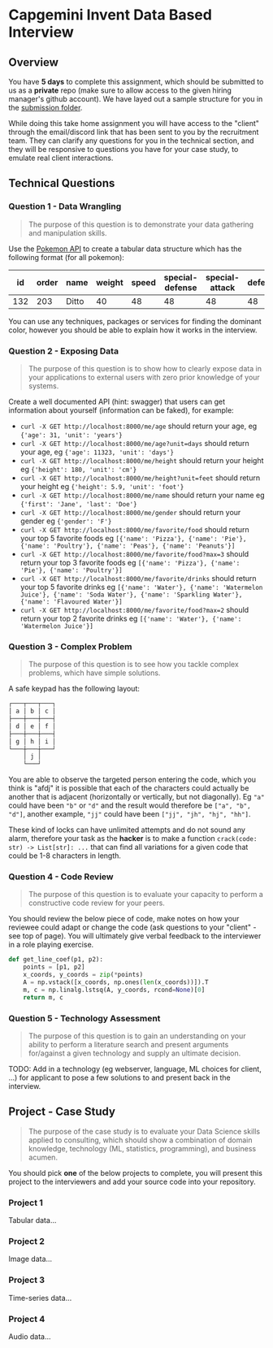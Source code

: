 # Capgemini Invent Data Based Interview

## Overview

You have **5 days** to complete this assignment, which should be submitted to us as a **private** repo (make sure to allow access to the given hiring manager's github account). We have layed out a sample structure for you in the [submission folder](/submission).

While doing this take home assignment you will have access to the "client" through the email/discord link that has been sent to you by the recruitment team. They can clarify any questions for you in the technical section, and they will be responsive to questions you have for your case study, to emulate real client interactions.

## Technical Questions

### Question 1 - Data Wrangling

> The purpose of this question is to demonstrate your data gathering and manipulation skills.

Use the [Pokemon API](https://pokeapi.co/) to create a tabular data structure which has the following format (for all pokemon):

| id | order | name | weight | speed | special-defense | special-attack | defense | attack | hp | dominant_color | image_link |
| -- | ----- | ---- | ------ | ---------- | ----- | --------------- | -------------- | ------- | ------ | -- | ------- |
| 132| 203 | Ditto | 40 | 48 | 48 | 48 | 48 |  48 | 48 | #9C5CB4 | https://raw.githubusercontent.com/PokeAPI/sprites/master/sprites/pokemon/132.png |

You can use any techniques, packages or services for finding the dominant color, however you should be able to explain how it works in the interview.

### Question 2 - Exposing Data

> The purpose of this question is to show how to clearly expose data in your applications to external users with zero prior knowledge of your systems.

Create a well documented API (hint: swagger) that users can get information about yourself (information can be faked), for example:

- `curl -X GET http://localhost:8000/me/age` should return your age, eg `{'age': 31, 'unit': 'years'}`
- `curl -X GET http://localhost:8000/me/age?unit=days` should return your age, eg `{'age': 11323, 'unit': 'days'}`
- `curl -X GET http://localhost:8000/me/height` should return your height eg `{'height': 180, 'unit': 'cm'}`
- `curl -X GET http://localhost:8000/me/height?unit=feet` should return your height eg `{'height': 5.9, 'unit': 'foot'}`
- `curl -X GET http://localhost:8000/me/name` should return your name eg `{'first': 'Jane', 'last': 'Doe'}`
- `curl -X GET http://localhost:8000/me/gender` should return your gender eg `{'gender': 'F'}`
- `curl -X GET http://localhost:8000/me/favorite/food` should return your top 5 favorite foods eg `[{'name': 'Pizza'}, {'name': 'Pie'}, {'name': 'Poultry'}, {'name': 'Peas'}, {'name': 'Peanuts'}]`
- `curl -X GET http://localhost:8000/me/favorite/food?max=3` should return your top 3 favorite foods eg `[{'name': 'Pizza'}, {'name': 'Pie'}, {'name': 'Poultry'}]`
- `curl -X GET http://localhost:8000/me/favorite/drinks` should return your top 5 favorite drinks eg `[{'name': 'Water'}, {'name': 'Watermelon Juice'}, {'name': 'Soda Water'}, {'name': 'Sparkling Water'}, {'name': 'Flavoured Water'}]`
- `curl -X GET http://localhost:8000/me/favorite/food?max=2` should return your top 2 favorite drinks eg `[{'name': 'Water'}, {'name': 'Watermelon Juice'}]`

### Question 3 - Complex Problem

> The purpose of this question is to see how you tackle complex problems, which have simple solutions.

A safe keypad has the following layout:

```txt
┌───┬───┬───┐
│ a │ b │ c │
├───┼───┼───┤
│ d │ e │ f │
├───┼───┼───┤
│ g │ h │ i │
└───┼───┼───┘
    │ j │
    └───┘
```

You are able to observe the targeted person entering the code, which you think is "afdj" it is possible that each of the characters could actually be another that is adjacent (horizontally or vertically, but not diagonally). Eg `"a"` could have been `"b"` or `"d"` and the result would therefore be `["a", "b", "d"]`, another example, `"jj"` could have been `["jj", "jh", "hj", "hh"]`.

These kind of locks can have unlimited attempts and do not sound any alarm, therefore your task as the **hacker** is to make a function `crack(code: str) -> List[str]: ...` that can find all variations for a given code that could be 1-8 characters in length.

### Question 4 - Code Review

> The purpose of this question is to evaluate your capacity to perform a constructive code review for your peers.

You should review the below piece of code, make notes on how your reviewee could adapt or change the code (ask questions to your "client" - see top of page). You will ultimately give verbal feedback to the interviewer in a role playing exercise.

```python
def get_line_coef(p1, p2):
    points = [p1, p2]
    x_coords, y_coords = zip(*points)
    A = np.vstack([x_coords, np.ones(len(x_coords))]).T
    m, c = np.linalg.lstsq(A, y_coords, rcond=None)[0]
    return m, c
```

### Question 5 - Technology Assessment

> The purpose of this question is to gain an understanding on your ability to perform a literature search and present arguments for/against a given technology and supply an ultimate decision.

TODO: Add in a technology (eg webserver, language, ML choices for client, ...) for applicant to pose a few solutions to and present back in the interview.

## Project - Case Study

> The purpose of the case study is to evaluate your Data Science skills applied to consulting, which should show a combination of domain knowledge, technology (ML, statistics, programming), and business acumen.

You should pick **one** of the below projects to complete, you will present this project to the interviewers and add your source code into your repository.

### Project 1

Tabular data...

### Project 2

Image data...

### Project 3

Time-series data...

### Project 4

Audio data...
